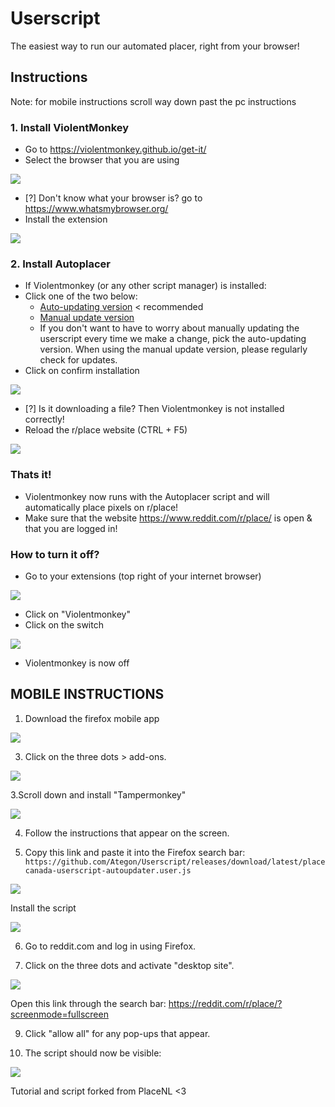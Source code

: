 # Userscript

The easiest way to run our automated placer, right from your browser!

## Instructions
Note: for mobile instructions scroll way down past the pc instructions

### 1. Install ViolentMonkey
- Go to https://violentmonkey.github.io/get-it/
- Select the browser that you are using

![](https://i.imgur.com/DXD51GG.png)

- [?] Don't know what your browser is? go to https://www.whatsmybrowser.org/
- Install the extension

![](https://i.imgur.com/KPdQ6Sj.png)

### 2. Install Autoplacer
- If Violentmonkey (or any other script manager) is installed:
- Click one of the two below:
    - [Auto-updating version](https://github.com/Ategon/Userscript/releases/download/latest/placecanada-userscript-autoupdater.user.js) < recommended
    - [Manual update version](https://github.com/Ategon/Userscript/releases/download/latest/placecanada-userscript.user.js)
    - If you don't want to have to worry about manually updating the userscript every time we make a change, pick the auto-updating version. When using the manual update version, please regularly check for updates.
- Click on confirm installation

![](https://i.imgur.com/pz9agrj.png)

- [?] Is it downloading a file? Then Violentmonkey is not installed correctly!
- Reload the r/place website (CTRL + F5)

![](https://i.imgur.com/TCshmGB.png)

### Thats it!
- Violentmonkey now runs with the Autoplacer script and will automatically place pixels on r/place!
- Make sure that the website https://www.reddit.com/r/place/ is open & that you are logged in!

### How to turn it off?
- Go to your extensions (top right of your internet browser)

![](https://i.imgur.com/8Iibe7H.png)

- Click on "Violentmonkey"
- Click on the switch

![](https://i.imgur.com/d8A8xsX.png)

- Violentmonkey is now off

## MOBILE INSTRUCTIONS
1. Download the firefox mobile app

![](https://i.imgur.com/0YmM6FT.png)

3. Click on the three dots > add-ons.

![](https://i.imgur.com/zCxMyvr.png)

3.Scroll down and install "Tampermonkey"

![](https://i.imgur.com/HX9UCio.png)

4. Follow the instructions that appear on the screen.

5. Copy this link and paste it into the Firefox search bar: `https://github.com/Ategon/Userscript/releases/download/latest/placecanada-userscript-autoupdater.user.js`

![](https://i.imgur.com/SUI4ezb.png)

Install the script

![](https://i.imgur.com/sAVGZqY.jpg)

6. Go to reddit.com and log in using Firefox.

7. Click on the three dots and activate "desktop site".

![](https://i.imgur.com/SrcdhH8.png)

Open this link through the search bar: https://reddit.com/r/place/?screenmode=fullscreen

9. Click "allow all" for any pop-ups that appear.
   
10. The script should now be visible:

![](https://i.imgur.com/XPCGoe5.png)

Tutorial and script forked from PlaceNL <3
